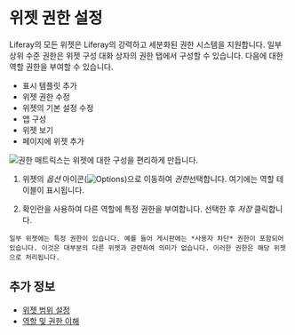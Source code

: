 
# 위젯 권한 설정

Liferay의 모든 위젯은 Liferay의 강력하고 세분화된 권한 시스템을 지원합니다. 일부 상위 수준 권한은 위젯 구성 대화 상자의 권한 탭에서 구성할 수 있습니다. 다음에 대한 역할 권한을 부여할 수 있습니다.

- 표시 템플릿 추가
- 위젯 권한 수정
- 위젯의 기본 설정 수정
- 앱 구성
- 위젯 보기
- 페이지에 위젯 추가

![권한 매트릭스는 위젯에 대한 구성을 편리하게 만듭니다.](./setting-widget-permissions/images/01.png)

1. 위젯의 *옵션* 아이콘(![Options](../../../../images/icon-app-options.png))으로 이동하여 *권한*선택합니다. 여기에는 역할 테이블이 표시됩니다.

1. 확인란을 사용하여 다른 역할에 특정 권한을 부여합니다. 선택한 후 *저장* 클릭합니다.

```{note}
일부 위젯에는 특정 권한이 있습니다. 예를 들어 게시판에는 *사용자 차단* 권한이 포함되어 있습니다. 이것은 대부분의 다른 위젯과 관련하여 의미가 없습니다. 이러한 권한은 해당 위젯으로 처리됩니다.
```

## 추가 정보

- [위젯 범위 설정](./setting-widget-scopes.md)
- [역할 및 권한 이해](../../../../../users-and-permissions/roles-and-permissions/understanding-roles-and-permissions.md)
